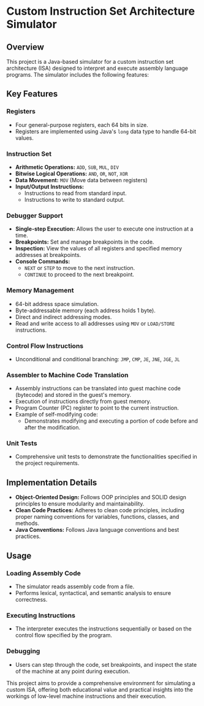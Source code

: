 # Custom Instruction Set Architecture Simulator

## Overview

This project is a Java-based simulator for a custom instruction set architecture (ISA) designed to interpret and execute assembly language programs. The simulator includes the following features:

## Key Features

### Registers
- Four general-purpose registers, each 64 bits in size.
- Registers are implemented using Java's `long` data type to handle 64-bit values.

### Instruction Set
- **Arithmetic Operations:** `ADD`, `SUB`, `MUL`, `DIV`
- **Bitwise Logical Operations:** `AND`, `OR`, `NOT`, `XOR`
- **Data Movement:** `MOV` (Move data between registers)
- **Input/Output Instructions:**
  - Instructions to read from standard input.
  - Instructions to write to standard output.

### Debugger Support
- **Single-step Execution:** Allows the user to execute one instruction at a time.
- **Breakpoints:** Set and manage breakpoints in the code.
- **Inspection:** View the values of all registers and specified memory addresses at breakpoints.
- **Console Commands:**
  - `NEXT` or `STEP` to move to the next instruction.
  - `CONTINUE` to proceed to the next breakpoint.

### Memory Management
- 64-bit address space simulation.
- Byte-addressable memory (each address holds 1 byte).
- Direct and indirect addressing modes.
- Read and write access to all addresses using `MOV` or `LOAD/STORE` instructions.

### Control Flow Instructions
- Unconditional and conditional branching: `JMP`, `CMP`, `JE`, `JNE`, `JGE`, `JL`

### Assembler to Machine Code Translation
- Assembly instructions can be translated into guest machine code (bytecode) and stored in the guest's memory.
- Execution of instructions directly from guest memory.
- Program Counter (PC) register to point to the current instruction.
- Example of self-modifying code:
  - Demonstrates modifying and executing a portion of code before and after the modification.

### Unit Tests
- Comprehensive unit tests to demonstrate the functionalities specified in the project requirements.

## Implementation Details
- **Object-Oriented Design:** Follows OOP principles and SOLID design principles to ensure modularity and maintainability.
- **Clean Code Practices:** Adheres to clean code principles, including proper naming conventions for variables, functions, classes, and methods.
- **Java Conventions:** Follows Java language conventions and best practices.

## Usage

### Loading Assembly Code
- The simulator reads assembly code from a file.
- Performs lexical, syntactical, and semantic analysis to ensure correctness.

### Executing Instructions
- The interpreter executes the instructions sequentially or based on the control flow specified by the program.

### Debugging
- Users can step through the code, set breakpoints, and inspect the state of the machine at any point during execution.

This project aims to provide a comprehensive environment for simulating a custom ISA, offering both educational value and practical insights into the workings of low-level machine instructions and their execution.
